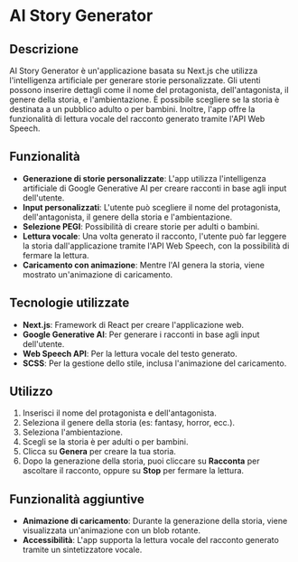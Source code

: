 # AI Story Generator

## Descrizione

AI Story Generator è un'applicazione basata su Next.js che utilizza l'intelligenza artificiale per generare storie personalizzate. Gli utenti possono inserire dettagli come il nome del protagonista, dell'antagonista, il genere della storia, e l'ambientazione. È possibile scegliere se la storia è destinata a un pubblico adulto o per bambini. Inoltre, l'app offre la funzionalità di lettura vocale del racconto generato tramite l'API Web Speech.

## Funzionalità

- **Generazione di storie personalizzate**: L'app utilizza l'intelligenza artificiale di Google Generative AI per creare racconti in base agli input dell'utente.
- **Input personalizzati**: L'utente può scegliere il nome del protagonista, dell'antagonista, il genere della storia e l'ambientazione.
- **Selezione PEGI**: Possibilità di creare storie per adulti o bambini.
- **Lettura vocale**: Una volta generato il racconto, l'utente può far leggere la storia dall'applicazione tramite l'API Web Speech, con la possibilità di fermare la lettura.
- **Caricamento con animazione**: Mentre l'AI genera la storia, viene mostrato un'animazione di caricamento.

## Tecnologie utilizzate

- **Next.js**: Framework di React per creare l'applicazione web.
- **Google Generative AI**: Per generare i racconti in base agli input dell'utente.
- **Web Speech API**: Per la lettura vocale del testo generato.
- **SCSS**: Per la gestione dello stile, inclusa l'animazione del caricamento.



## Utilizzo

1. Inserisci il nome del protagonista e dell'antagonista.
2. Seleziona il genere della storia (es: fantasy, horror, ecc.).
3. Seleziona l'ambientazione.
4. Scegli se la storia è per adulti o per bambini.
5. Clicca su **Genera** per creare la tua storia.
6. Dopo la generazione della storia, puoi cliccare su **Racconta** per ascoltare il racconto, oppure su **Stop** per fermare la lettura.

## Funzionalità aggiuntive

- **Animazione di caricamento**: Durante la generazione della storia, viene visualizzata un'animazione con un blob rotante.
- **Accessibilità**: L'app supporta la lettura vocale del racconto generato tramite un sintetizzatore vocale.
